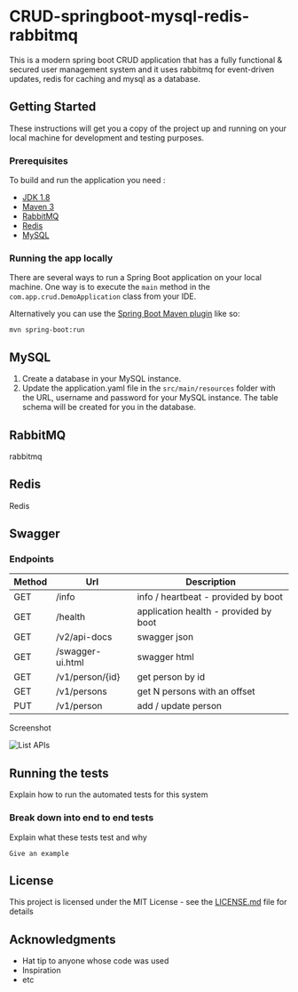 # CRUD-springboot-mysql-redis-rabbitmq

This is a modern spring boot CRUD application that has a fully functional & secured user management system and it uses rabbitmq for event-driven updates, redis for caching and mysql as a database. 

## Getting Started

These instructions will get you a copy of the project up and running on your local machine for development and testing purposes.

### Prerequisites

To build and run the application you need : 

- [JDK 1.8](http://www.oracle.com/technetwork/java/javase/downloads/jdk8-downloads-2133151.html)
- [Maven 3](https://maven.apache.org)
- [RabbitMQ](https://www.rabbitmq.com/)
- [Redis](https://redis.io/)
- [MySQL](https://www.mysql.com/)

### Running the app locally

There are several ways to run a Spring Boot application on your local machine. One way is to execute the `main` method in the `com.app.crud.DemoApplication` class from your IDE.

Alternatively you can use the [Spring Boot Maven plugin](https://docs.spring.io/spring-boot/docs/current/reference/html/build-tool-plugins-maven-plugin.html) like so:

```shell
mvn spring-boot:run
```

## MySQL

1. Create a database in your MySQL instance.
2. Update the application.yaml file in the `src/main/resources` folder with the URL, username and password for your MySQL instance. The table schema will be created for you in the database.

## RabbitMQ

rabbitmq

## Redis

Redis

## Swagger

### Endpoints

|Method | 	Url		| 	Description |
|-------| ------- | ----------- |
|GET| 	/info	| 	info / heartbeat - provided by boot |
|GET| /health |	application health - provided by boot|
|GET| /v2/api-docs| 	swagger json|
|GET|/swagger-ui.html| 	swagger html|
|GET|/v1/person/{id}| 	get person by id|
|GET|/v1/persons| 	get N persons with an offset|
|PUT|/v1/person| 	add / update person|

Screenshot

![List APIs](img/list.png "List API")

## Running the tests

Explain how to run the automated tests for this system

### Break down into end to end tests

Explain what these tests test and why

```
Give an example
```

## License

This project is licensed under the MIT License - see the [LICENSE.md](LICENSE.md) file for details

## Acknowledgments

* Hat tip to anyone whose code was used
* Inspiration
* etc
